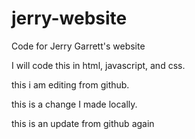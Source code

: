 # jerry-website
Code for Jerry Garrett's website

I will code this in html, javascript, and css.

this i am editing from github.

this is a change I made locally.

this is an update from github again

